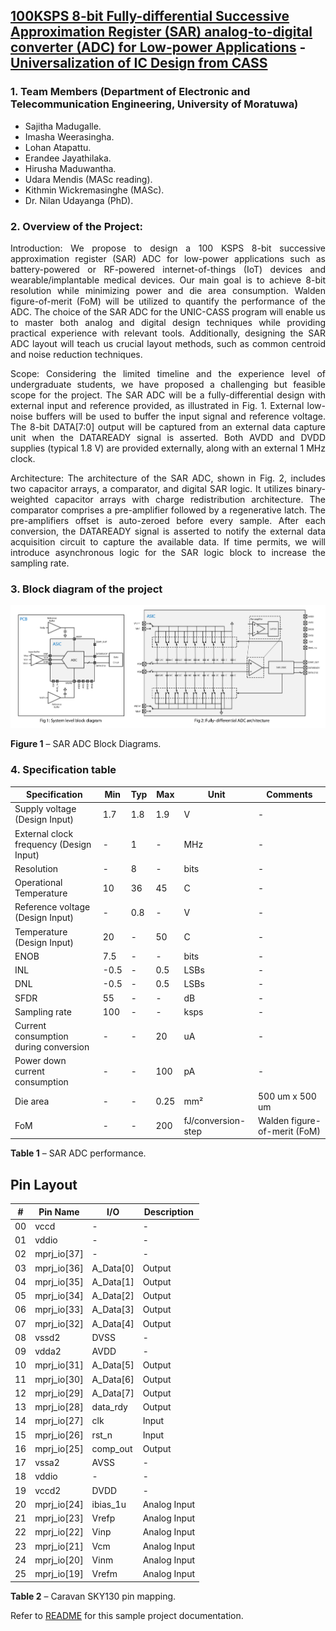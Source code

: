 ## [100KSPS 8-bit Fully-differential Successive Approximation Register (SAR) analog-to-digital converter (ADC) for Low-power Applications](https://repositories.efabless.com/kithminrw/IC2-CASS-2024) - [Universalization of IC Design from CASS](https://github.com/unic-cass)

### 1. Team Members (Department of Electronic and Telecommunication Engineering, University of Moratuwa)

- Sajitha Madugalle.
- Imasha Weerasingha.
- Lohan Atapattu.
- Erandee Jayathilaka.
- Hirusha Maduwantha.
- Udara Mendis (MASc reading).
- Kithmin Wickremasinghe (MASc).
- Dr. Nilan Udayanga (PhD).

### 2. Overview of the Project:

<p align="justify"> Introduction: We propose to design a 100 KSPS 8-bit successive approximation register (SAR) ADC for low-power applications such as battery-powered or RF-powered internet-of-things (IoT) devices and wearable/implantable medical devices. Our main goal is to achieve 8-bit resolution while minimizing power and die area consumption. Walden figure-of-merit (FoM) will be utilized to quantify the performance of the ADC. The choice of the SAR ADC for the UNIC-CASS program will enable us to master both analog and digital design techniques while providing practical experience with relevant tools. Additionally, designing the SAR ADC layout will teach us crucial layout methods, such as common centroid and noise reduction techniques.</p>

<p align="justify"> Scope: Considering the limited timeline and the experience level of undergraduate students, we have proposed a challenging but feasible scope for the project. The SAR ADC will be a fully-differential design with external input and reference provided, as illustrated in Fig. 1. External low-noise buffers will be used to buffer the input signal and reference voltage. The 8-bit DATA[7:0] output will be captured from an external data capture unit when the DATAREADY signal is asserted. Both AVDD and DVDD supplies (typical 1.8 V) are provided externally, along with an external 1 MHz clock.</p>

<p align="justify"> Architecture: The architecture of the SAR ADC, shown in Fig. 2, includes two capacitor arrays, a comparator, and digital SAR logic. It utilizes binary-weighted capacitor arrays with charge redistribution architecture. The comparator comprises a pre-amplifier followed by a regenerative latch. The pre-amplifiers offset is auto-zeroed before every sample. After each conversion, the DATAREADY signal is asserted to notify the external data acquisition circuit to capture the available data. If time permits, we will introduce asynchronous logic for the SAR logic block to increase the sampling rate. </p>

### 3. Block diagram of the project

![image](https://github.com/SkillSurf/8b-sar-adc-unic_cass/blob/main/figures/unic_cass.jpg)

**Figure 1** – SAR ADC Block Diagrams.

### 4. Specification table

| Specification           | Min                 | Typ     | Max    | Unit   | Comments|
|-------------------------|---------------------|---------|--------|--------|---------|
| Supply voltage (Design Input)| 1.7 | 1.8 | 1.9 | V | - | 
| External clock frequency (Design Input)| - | 1 | - | MHz | - | 
| Resolution | - | 8 | - | bits | - | 
| Operational Temperature | 10 | 36 | 45 | C | - | 
| Reference voltage (Design Input)| - | 0.8 | - | V | - | 
| Temperature (Design Input) | 20 | - | 50 | C | - | 
| ENOB | 7.5 | - | - | bits | - | 
| INL | -0.5 | - |  0.5 | LSBs | - | 
| DNL | -0.5 | - | 0.5 | LSBs | - | 
| SFDR | 55 | - | - | dB | - | 
| Sampling rate | 100 | - |  - | ksps | - | 
| Current consumption during conversion | - |  - | 20 | uA | - | 
| Power down current consumption | - | - | 100 | pA | - | 
| Die area | - | - | 0.25 | mm² | 500 um x 500 um | 
| FoM | - | - | 200 | fJ/conversion-step | Walden figure-of-merit (FoM) | 

**Table 1** – SAR ADC performance.

## Pin Layout

| # | Pin Name         | I/O                 | Description |
|---|------------------|---------------------|-------------|
| 00 | vccd | - | - | 
| 01 | vddio | - | - | 
| 02 | mprj_io[37] | - | - | 
| 03 | mprj_io[36] | A_Data[0] | Output | 
| 04 | mprj_io[35] | A_Data[1] | Output | 
| 05 | mprj_io[34] | A_Data[2] | Output | 
| 06 | mprj_io[33] | A_Data[3] | Output | 
| 07 | mprj_io[32] | A_Data[4] | Output | 
| 08 | vssd2 | DVSS | - | 
| 09 | vdda2 | AVDD | - | 
| 10 | mprj_io[31] | A_Data[5] | Output | 
| 11 | mprj_io[30] | A_Data[6] | Output | 
| 12 | mprj_io[29] | A_Data[7] | Output | 
| 13 | mprj_io[28] | data_rdy | Output | 
| 14 | mprj_io[27] | clk | Input | 
| 15 | mprj_io[26] | rst_n | Input | 
| 16 | mprj_io[25] | comp_out | Output | 
| 17 | vssa2 | AVSS | - |
| 18 | vddio | - | - |
| 19 | vccd2 | DVDD | - |
| 20 | mprj_io[24] | ibias_1u | Analog Input | 
| 21 | mprj_io[23] | Vrefp | Analog Input | 
| 22 | mprj_io[22] | Vinp | Analog Input | 
| 23 | mprj_io[21] | Vcm | Analog Input | 
| 24 | mprj_io[20] | Vinm | Analog Input | 
| 25 | mprj_io[19] | Vrefm | Analog Input | 

**Table 2** – Caravan SKY130 pin mapping.

Refer to [README](docs/source/index.rst) for this sample project documentation. 
